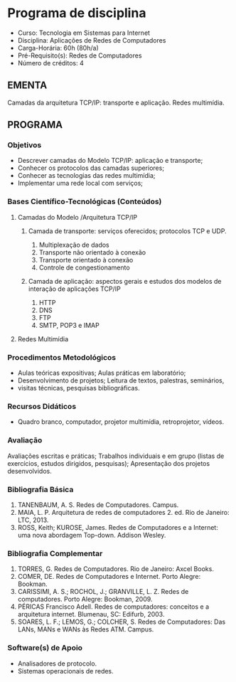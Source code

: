 # Programa de disciplina

- Curso: Tecnologia em Sistemas para Internet
- Disciplina: Aplicações de Redes de Computadores
- Carga-Horária: 60h (80h/a) 
- Pré-Requisito(s): Redes de Computadores
- Número de créditos: 4

## EMENTA

Camadas da arquitetura TCP/IP: transporte e aplicação. Redes multimídia.

## PROGRAMA

### Objetivos
* Descrever camadas do Modelo TCP/IP: aplicação e transporte; 
* Conhecer os protocolos das camadas superiores; 
* Conhecer as tecnologias das redes multimídia; 
* Implementar uma rede local com serviços;

### Bases Científico-Tecnológicas (Conteúdos)

1. Camadas do Modelo /Arquitetura TCP/IP 

   1. Camada de transporte: serviços oferecidos; protocolos TCP e UDP.

      1. Multiplexação de dados 
      2. Transporte não orientado à conexão
      3. Transporte orientado à conexão
      4. Controle de congestionamento 

   2. Camada de aplicação: aspectos gerais e estudos dos modelos de interação de
   aplicações TCP/IP

      1. HTTP
      2. DNS
      3. FTP
      4. SMTP, POP3 e IMAP

2. Redes Multimídia

### Procedimentos Metodológicos

- Aulas teóricas expositivas; Aulas práticas em laboratório;
- Desenvolvimento de projetos; Leitura de textos, palestras, seminários,
- visitas técnicas, pesquisas bibliográficas. 

### Recursos Didáticos

- Quadro branco, computador, projetor multimídia, retroprojetor, vídeos.

### Avaliação

Avaliações escritas e práticas; Trabalhos individuais e em grupo (listas
de exercícios, estudos dirigidos, pesquisas); Apresentação dos projetos
desenvolvidos.

### Bibliografia Básica

1. TANENBAUM, A. S. Redes de Computadores. Campus.
2. MAIA, L. P. Arquitetura de redes de computadores 2. ed. Rio de Janeiro: LTC, 2013.
3. ROSS, Keith; KUROSE, James. Redes de Computadores e a Internet: uma nova abordagem Top-down. Addison Wesley.

### Bibliografia Complementar

1. TORRES, G. Redes de Computadores. Rio de Janeiro: Axcel Books.
2. COMER, DE. Redes de Computadores e Internet. Porto Alegre: Bookman.
3. CARISSIMI, A. S.; ROCHOL, J.; GRANVILLE, L. Z. Redes de computadores. Porto Alegre: Bookman, 2009.
4. PÉRICAS Francisco Adell. Redes de computadores: conceitos e a arquitetura internet. Blumenau, SC: Edifurb, 2003.
5. SOARES, L. F.; LEMOS, G.; COLCHER, S. Redes de Computadores: Das LANs, MANs e WANs às Redes ATM. Campus.

### Software(s) de Apoio

* Analisadores de protocolo. 
* Sistemas operacionais de redes.
